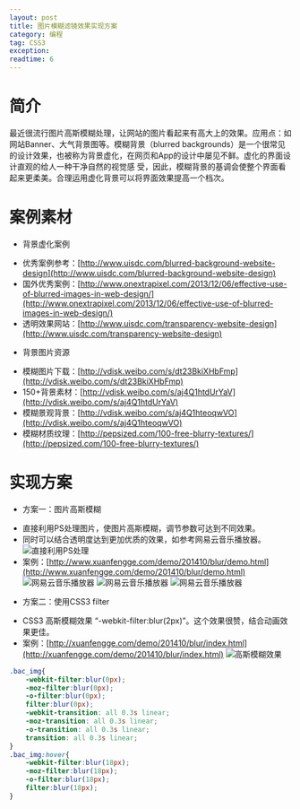 ```yaml
---
layout: post
title: 图片模糊滤镜效果实现方案
category: 编程
tag: CSS3
exception: 
readtime: 6
---
```


# 简介
最近很流行图片高斯模糊处理，让网站的图片看起来有高大上的效果。应用点：如网站Banner、大气背景图等。模糊背景（blurred backgrounds）是一个很常见的设计效果，也被称为背景虚化，在网页和App的设计中屡见不鲜。虚化的界面设计直观的给人一种干净自然的视觉感 受，因此，模糊背景的基调会使整个界面看起来更柔美。合理运用虚化背景可以将界面效果提高一个档次。

# 案例素材
- 背景虚化案例
* 优秀案例参考：[http://www.uisdc.com/blurred-background-website-design](http://www.uisdc.com/blurred-background-website-design)
* 国外优秀案例：[http://www.onextrapixel.com/2013/12/06/effective-use-of-blurred-images-in-web-design/](http://www.onextrapixel.com/2013/12/06/effective-use-of-blurred-images-in-web-design/)
* 透明效果网站：[http://www.uisdc.com/transparency-website-design](http://www.uisdc.com/transparency-website-design)

- 背景图片资源
* 模糊图片下载：[http://vdisk.weibo.com/s/dt23BkiXHbFmp](http://vdisk.weibo.com/s/dt23BkiXHbFmp)
* 150+背景素材：[http://vdisk.weibo.com/s/aj4Q1htdUrYaV](http://vdisk.weibo.com/s/aj4Q1htdUrYaV)
* 模糊景观背景：[http://vdisk.weibo.com/s/aj4Q1hteoqwVO](http://vdisk.weibo.com/s/aj4Q1hteoqwVO)
* 模糊材质纹理：[http://pepsized.com/100-free-blurry-textures/](http://pepsized.com/100-free-blurry-textures/)

# 实现方案
- 方案一：图片高斯模糊
* 直接利用PS处理图片，使图片高斯模糊，调节参数可达到不同效果。
* 同时可以结合透明度达到更加优质的效果，如参考网易云音乐播放器。
![直接利用PS处理](https://yzsunlei.b0.upaiyun.com/2018/asfdsaf1.jpg)
* 案例：[http://www.xuanfengge.com/demo/201410/blur/demo.html](http://www.xuanfengge.com/demo/201410/blur/demo.html)
![网易云音乐播放器](https://yzsunlei.b0.upaiyun.com/2018/sadsadas.jpg)
![网易云音乐播放器](https://yzsunlei.b0.upaiyun.com/2018/asfdsf.jpg)
![网易云音乐播放器](https://yzsunlei.b0.upaiyun.com/2018/sdfgvfsdg.jpg)

- 方案二：使用CSS3 filter
* CSS3 高斯模糊效果 “-webkit-filter:blur(2px)”。这个效果很赞，结合动画效果更佳。
* 案例：[http://xuanfengge.com/demo/201410/blur/index.html](http://xuanfengge.com/demo/201410/blur/index.html)
![高斯模糊效果](https://yzsunlei.b0.upaiyun.com/2018/dsfdsgf.gif)
```css
.bac_img{
    -webkit-filter:blur(0px);
    -moz-filter:blur(0px);
    -o-filter:blur(0px);
    filter:blur(0px);
    -webkit-transition: all 0.3s linear;
    -moz-transition: all 0.3s linear;
    -o-transition: all 0.3s linear;
    transition: all 0.3s linear;
}
.bac_img:hover{
    -webkit-filter:blur(18px);
    -moz-filter:blur(18px);
    -o-filter:blur(18px);
    filter:blur(18px);
}
```